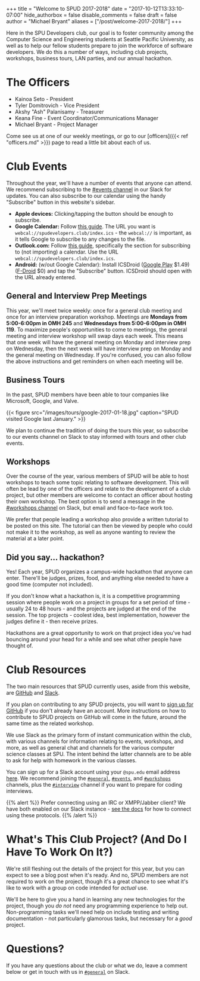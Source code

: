 +++
title = "Welcome to SPUD 2017-2018"
date = "2017-10-12T13:33:10-07:00"
hide_authorbox = false
disable_comments = false
draft = false
author = "Michael Bryant"
aliases = ["/post/welcome-2017-2018/"]
+++

Here in the SPU Developers club, our goal is to foster community among the Computer Science and Engineering students at Seattle Pacific University, as well as to help our fellow students prepare to join the workforce of software developers. We do this a number of ways, including club projects, workshops, business tours, LAN parties, and our annual hackathon.
<!--more-->

# The Officers

- Kainoa Seto - President
- Tyler Domitrovich - Vice President
- Akshy "Ash" Palanisamy - Treasurer
- Keana Fine - Event Coordinator/Communications Manager
- Michael Bryant - Project Manager

Come see us at one of our weekly meetings, or go to our [officers]({{< ref "officers.md" >}}) page to read a little bit about each of us.

# Club Events

Throughout the year, we'll have a number of events that anyone can attend. We recommend subscribing to the [#events channel](slack://channel?team=T26H3LSHZ&id=C2H6Y99EG) in our Slack for updates. You can also subscribe to our calendar using the handy "Subscribe" button in this website's sidebar.

- **Apple devices:** Clicking/tapping the button should be enough to subscribe.
- **Google Calendar:** Follow [this guide](https://support.google.com/calendar/answer/37100). The URL you want is `webcal://spudevelopers.club/index.ics` - the `webcal://` is important, as it tells Google to subscribe to any changes to the file.
- **Outlook.com:** Follow [this guide](https://support.office.com/en-us/article/Import-or-subscribe-to-a-calendar-in-Outlook-com-or-Outlook-on-the-web-cff1429c-5af6-41ec-a5b4-74f2c278e98c), specifically the section for subscribing to (not importing) a calendar. Use the URL `webcal://spudevelopers.club/index.ics`.
- **Android:** (w/out Google Calendar): Install ICSDroid ([Google Play](https://play.google.com/store/apps/details?id=at.bitfire.icsdroid) $1.49) ([F-Droid](https://f-droid.org/packages/at.bitfire.icsdroid/) $0) and tap the "Subscribe" button. ICSDroid should open with the URL already entered.

## General and Interview Prep Meetings

This year, we'll meet twice weekly: once for a general club meeting and once for an interview preparation workshop. Meetings are **Mondays from 5:00-6:00pm in OMH 245** and **Wednesdays from 5:00-6:00pm in OMH 119**. To maximize people's opportunities to come to meetings, the general meeting and interview workshop will swap days each week. This means that one week will have the general meeting on Monday and interview prep on Wednesday, then the next week will have interview prep on Monday and the general meeting on Wednesday. If you're confused, you can also follow the above instructions and get reminders on when each meeting will be.

## Business Tours

In the past, SPUD members have been able to tour companies like Microsoft, Google, and Valve.

{{< figure src="/images/tours/google-2017-01-18.jpg" caption="SPUD visited Google last January." >}}

We plan to continue the tradition of doing the tours this year, so subscribe to our events channel on Slack to stay informed with tours and other club events.

## Workshops

Over the course of the year, various members of SPUD will be able to host workshops to teach some topic relating to software development. This will often be lead by one of the officers and relate to the development of a club project, but other members are welcome to contact an officer about hosting their own workshop. The best option is to send a message in the [#workshops channel](slack://channel?team=T26H3LSHZ&id=C7AT2J8AJ) on Slack, but email and face-to-face work too.

We prefer that people leading a workshop also provide a written tutorial to be posted on this site. The tutorial can then be viewed by people who could not make it to the workshop, as well as anyone wanting to review the material at a later point.

## Did you say... hackathon?

Yes! Each year, SPUD organizes a campus-wide hackathon that anyone can enter. There'll be judges, prizes, food, and anything else needed to have a good time (computer not included).

If you don't know what a hackathon is, it is a competitive programming session where people work on a project in groups for a set period of time - usually 24 to 48 hours - and the projects are judged at the end of the session. The top projects - coolest idea, best implementation, however the judges define it - then receive prizes.

Hackathons are a great opportunity to work on that project idea you've had bouncing around your head for a while and see what other people have thought of.

# Club Resources

The two main resources that SPUD currently uses, aside from this website, are [GitHub](https://github.com/SPUDevelopers) and [Slack](https://spudevelopers.slack.com).

If you plan on contributing to any SPUD projects, you will want to [sign up for GitHub](https://github.com/join) if you don't already have an account. More instructions on how to contribute to SPUD projects on GitHub will come in the future, around the same time as the related workshop.

We use Slack as the primary form of instant communication within the club, with various channels for information relating to events, workshops, and more, as well as general chat and channels for the various computer science classes at SPU. The intent behind the latter channels are to be able to ask for help with homework in the various classes.

You can sign up for a Slack account using your `@spu.edu` email address [here](https://spudevelopers.slack.com/signup/). We recommend joining the [`#general`](slack://channel?team=T26H3LSHZ&id=C26JFFXPW), [`#events`](slack://channel?team=T26H3LSHZ&id=C2H6Y99EG), and [`#workshops`](slack://channel?team=T26H3LSHZ&id=C7AT2J8AJ) channels, plus the [`#interview`](slack://channel?team=T26H3LSHZ&id=C7J4TEWHM) channel if you want to prepare for coding interviews.

{{% alert %}}
Prefer connecting using an IRC or XMPP/Jabber client? We have both enabled on our Slack instance - [see the docs](https://get.slack.help/hc/en-us/articles/201727913-Connect-to-Slack-over-IRC-and-XMPP) for how to connect using these protocols.
{{% /alert %}}

# What's This Club Project? (And Do I Have To Work On It?)

We're still fleshing out the details of the project for this year, but you can expect to see a blog post when it's ready. And no, SPUD members are not required to work on the project, though it's a great chance to see what it's like to work with a group on code intended for *actual* use.

We'll be here to give you a hand in learning any new technologies for the project, though you *do not* need any programming experience to help out. Non-programming tasks we'll need help on include testing and writing documentation - not particularly glamorous tasks, but necessary for a *good* project.

# Questions?

If you have any questions about the club or what we do, leave a comment below or get in touch with us in [`#general`](slack://channel?team=T26H3LSHZ&id=C26JFFXPW) on Slack.
